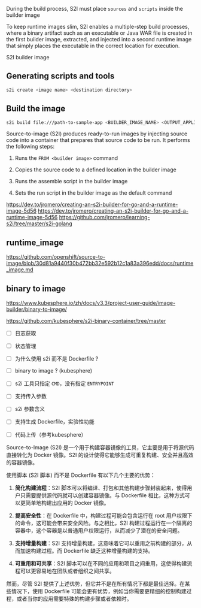 During the build process, S2I must place `sources` and `scripts` inside the builder image

To keep runtime images slim, S2I enables a multiple-step build processes, where a binary artifact such as an executable or Java WAR file is created in the first builder image, extracted, and injected into a second runtime image that simply places the executable in the correct location for execution.

S2I builder image

## Generating scripts and tools
```bash
s2i create <image name> <destination directory>
```

## Build the image
```bash
s2i build file:///path-to-sample-app <BUILDER_IMAGE_NAME> <OUTPUT_APPLICATION_IMAGE_NAME>
```

Source-to-image (S2I) produces ready-to-run images by injecting source code into a container that prepares that source code to be run. It performs the following steps:

1. Runs the `FROM <builder image>` command

2. Copies the source code to a defined location in the builder image

3. Runs the assemble script in the builder image
4. Sets the run script in the builder image as the default command

https://dev.to/jromero/creating-an-s2i-builder-for-go-and-a-runtime-image-5d56
https://dev.to/jromero/creating-an-s2i-builder-for-go-and-a-runtime-image-5d56
https://github.com/jromero/learning-s2i/tree/master/s2i-golang

## runtime_image

https://github.com/openshift/source-to-image/blob/30d81a9440f30b472bb32e592b12c1a83a396edd/docs/runtime_image.md

## binary to image
https://www.kubesphere.io/zh/docs/v3.3/project-user-guide/image-builder/binary-to-image/

https://github.com/kubesphere/s2i-binary-container/tree/master

- [ ] 日志获取
- [ ] 状态管理
- [ ] 为什么使用 s2i 而不是 Dockerfile ?
- [ ] binary to image ? (kubesphere)
- [ ] s2i 工具只指定 `CMD`，没有指定 `ENTRYPOINT`
- [ ] 支持传入参数
- [ ] s2i 参数含义
- [ ] 支持生成 Dockerfile，实验性功能
- [ ] 代码上传（参考kubesphere）


Source-to-Image (S2I) 是一个用于构建容器镜像的工具，它主要是用于将源代码直接转化为 Docker 镜像。S2I 的设计使得它能够生成可重复构建、安全并且高效的容器镜像。

使用脚本 (S2I 脚本) 而不是 Dockerfile 有以下几个主要的优势：

1. **简化构建流程**：S2I 脚本可以将编译、打包和其他构建步骤封装起来，使得用户只需要提供源代码就可以创建容器镜像。与 Dockerfile 相比，这种方式可以更简单地构建出应用的 Docker 镜像。

2. **提高安全性**：在 Dockerfile 中，构建过程可能会包含运行在 root 用户权限下的命令，这可能会带来安全风险。与之相比，S2I 构建过程运行在一个隔离的容器中，这个容器是以普通用户权限运行，从而减少了潜在的安全问题。

3. **支持增量构建**：S2I 支持增量构建，这意味着它可以重用之前构建的部分，从而加速构建过程。而 Dockerfile 缺乏这种增量构建的支持。

4. **可重用和可共享**：S2I 脚本可以在不同的应用和项目之间重用，这使得构建流程可以更容易地在团队或者组织之间共享。

然而，尽管 S2I 提供了上述优势，但它并不是在所有情况下都是最佳选择。在某些情况下，使用 Dockerfile 可能会更有优势，例如当你需要更精细的控制构建过程，或者当你的应用需要特殊的构建步骤或者依赖时。